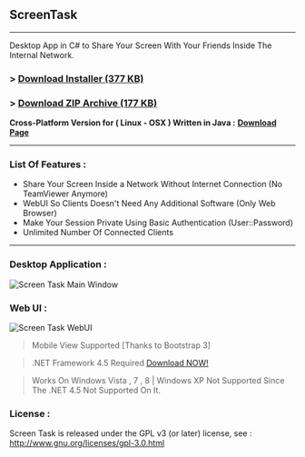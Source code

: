 ## ScreenTask
------------------------------
Desktop App in C# to Share Your Screen With Your Friends Inside The Internal Network.
### > [Download Installer (377 KB)](http://goo.gl/gHnPmN)

### > [Download ZIP Archive (177 KB)](https://raw.githubusercontent.com/EslaMx7/ScreenTask/master/Installer/ScreenTask.zip)


**Cross-Platform Version for ( Linux - OSX ) Written in Java :** [**Download Page**](https://github.com/ahmadomar/ScreenTask)

------------------------------
### List Of Features : 
- Share Your Screen Inside a Network Without Internet Connection (No TeamViewer Anymore)
- WebUI So Clients Doesn't Need Any Additional Software (Only Web Browser)
- Make Your Session Private Using Basic Authentication (User::Password)
- Unlimited Number Of Connected Clients

------------------------------

### Desktop Application : 
![Screen Task Main Window](https://raw.githubusercontent.com/EslaMx7/ScreenTask/master/ScreenTask/ScreenTaskMain.png)

### Web UI :
![Screen Task WebUI](https://raw.githubusercontent.com/EslaMx7/ScreenTask/master/ScreenTask/ScreenTaskWebUI.png)


> Mobile View Supported [Thanks to Bootstrap 3]

> .NET Framework 4.5 Required [Download NOW!](http://www.microsoft.com/en-eg/download/details.aspx?id=30653)

> Works On Windows Vista , 7 , 8 | Windows XP Not Supported Since The .NET 4.5 Not Supported On It.

### License :
Screen Task is released under the GPL v3 (or later) license, see : http://www.gnu.org/licenses/gpl-3.0.html
